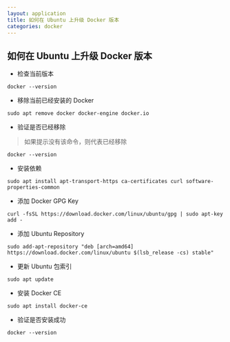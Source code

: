 ```yaml
---
layout: application
title: 如何在 Ubuntu 上升级 Docker 版本
categories: docker
---
```

## 如何在 Ubuntu 上升级 Docker 版本

- 检查当前版本

```shell
docker --version
```

- 移除当前已经安装的 Docker

```shell
sudo apt remove docker docker-engine docker.io
```

- 验证是否已经移除

> 如果提示没有该命令，则代表已经移除

```shell
docker --version
```

- 安装依赖

```shell
sudo apt install apt-transport-https ca-certificates curl software-properties-common
```

- 添加 Docker GPG Key

```shell
curl -fsSL https://download.docker.com/linux/ubuntu/gpg | sudo apt-key add -
```

- 添加 Ubuntu Repository

```shell
sudo add-apt-repository "deb [arch=amd64] https://download.docker.com/linux/ubuntu $(lsb_release -cs) stable"
```

- 更新 Ubuntu 包索引

```shell
sudo apt update
```

- 安装 Docker CE 

```shell
sudo apt install docker-ce
```

- 验证是否安装成功

```shell
docker --version
```